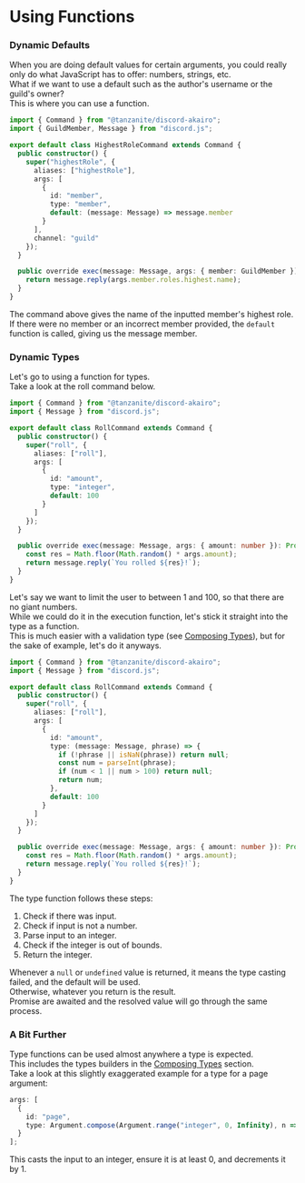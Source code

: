 <!-- markdownlint-disable MD001 -->

# Using Functions

### Dynamic Defaults

When you are doing default values for certain arguments, you could really only do what JavaScript has to offer: numbers, strings, etc.  
What if we want to use a default such as the author's username or the guild's owner?  
This is where you can use a function.

```ts
import { Command } from "@tanzanite/discord-akairo";
import { GuildMember, Message } from "discord.js";

export default class HighestRoleCommand extends Command {
  public constructor() {
    super("highestRole", {
      aliases: ["highestRole"],
      args: [
        {
          id: "member",
          type: "member",
          default: (message: Message) => message.member
        }
      ],
      channel: "guild"
    });
  }

  public override exec(message: Message, args: { member: GuildMember }): Promise<Message> {
    return message.reply(args.member.roles.highest.name);
  }
}
```

The command above gives the name of the inputted member's highest role.  
If there were no member or an incorrect member provided, the `default` function is called, giving us the message member.

### Dynamic Types

Let's go to using a function for types.  
Take a look at the roll command below.

```ts
import { Command } from "@tanzanite/discord-akairo";
import { Message } from "discord.js";

export default class RollCommand extends Command {
  public constructor() {
    super("roll", {
      aliases: ["roll"],
      args: [
        {
          id: "amount",
          type: "integer",
          default: 100
        }
      ]
    });
  }

  public override exec(message: Message, args: { amount: number }): Promise<Message> {
    const res = Math.floor(Math.random() * args.amount);
    return message.reply(`You rolled ${res}!`);
  }
}
```

Let's say we want to limit the user to between 1 and 100, so that there are no giant numbers.  
While we could do it in the execution function, let's stick it straight into the type as a function.  
This is much easier with a validation type (see [Composing Types](./compose.md)), but for the sake of example, let's do it anyways.

```ts
import { Command } from "@tanzanite/discord-akairo";
import { Message } from "discord.js";

export default class RollCommand extends Command {
  public constructor() {
    super("roll", {
      aliases: ["roll"],
      args: [
        {
          id: "amount",
          type: (message: Message, phrase) => {
            if (!phrase || isNaN(phrase)) return null;
            const num = parseInt(phrase);
            if (num < 1 || num > 100) return null;
            return num;
          },
          default: 100
        }
      ]
    });
  }

  public override exec(message: Message, args: { amount: number }): Promise<Message> {
    const res = Math.floor(Math.random() * args.amount);
    return message.reply(`You rolled ${res}!`);
  }
}
```

The type function follows these steps:

1. Check if there was input.
2. Check if input is not a number.
3. Parse input to an integer.
4. Check if the integer is out of bounds.
5. Return the integer.

Whenever a `null` or `undefined` value is returned, it means the type casting failed, and the default will be used.  
Otherwise, whatever you return is the result.  
Promise are awaited and the resolved value will go through the same process.

### A Bit Further

Type functions can be used almost anywhere a type is expected.  
This includes the types builders in the [Composing Types](./compose.md) section.  
Take a look at this slightly exaggerated example for a type for a page argument:

```ts
args: [
  {
    id: "page",
    type: Argument.compose(Argument.range("integer", 0, Infinity), n => n - 1)
  }
];
```

This casts the input to an integer, ensure it is at least 0, and decrements it by 1.
